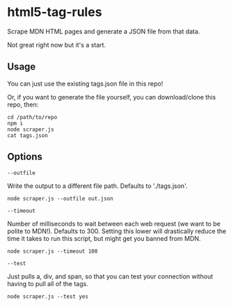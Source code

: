 # html5-tag-rules

Scrape MDN HTML pages and generate a JSON file from that data.

Not great right now but it's a start.

## Usage

You can just use the existing tags.json file in this repo!

Or, if you want to generate the file yourself, you can download/clone this repo, then:

```
cd /path/to/repo
npm i
node scraper.js
cat tags.json
```

## Options

`--outfile`

Write the output to a different file path. Defaults to './tags.json'.

```
node scraper.js --outfile out.json
```

`--timeout`

Number of milliseconds to wait between each web request (we want to be polite to MDN!).  Defaults to 300. Setting this lower will drastically reduce the time it takes to run this script, but might get you banned from MDN.

```
node scraper.js --timeout 100
```

`--test`

Just pulls a, div, and span, so that you can test your connection without having to pull all of the tags.

```
node scraper.js --test yes
```
